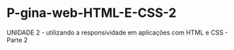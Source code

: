 # P-gina-web-HTML-E-CSS-2
UNIDADE 2 - utilizando a responsividade em aplicações com HTML e CSS - Parte 2
